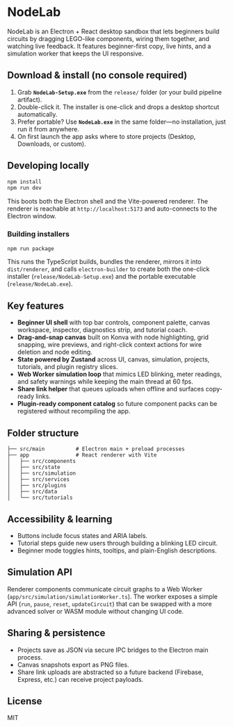 # NodeLab

NodeLab is an Electron + React desktop sandbox that lets beginners build circuits by dragging LEGO-like components, wiring them
together, and watching live feedback. It features beginner-first copy, live hints, and a simulation worker that keeps the UI responsive.

## Download & install (no console required)

1. Grab **`NodeLab-Setup.exe`** from the `release/` folder (or your build pipeline artifact).
2. Double-click it. The installer is one-click and drops a desktop shortcut automatically.
3. Prefer portable? Use **`NodeLab.exe`** in the same folder—no installation, just run it from anywhere.
4. On first launch the app asks where to store projects (Desktop, Downloads, or custom).

## Developing locally

```bash
npm install
npm run dev
```

This boots both the Electron shell and the Vite-powered renderer. The renderer is reachable at `http://localhost:5173` and auto-connects to the Electron window.

### Building installers

```bash
npm run package
```

This runs the TypeScript builds, bundles the renderer, mirrors it into `dist/renderer`, and calls `electron-builder` to create both the one-click installer (`release/NodeLab-Setup.exe`) and the portable executable (`release/NodeLab.exe`).

## Key features

- **Beginner UI shell** with top bar controls, component palette, canvas workspace, inspector, diagnostics strip, and tutorial coach.
- **Drag-and-snap canvas** built on Konva with node highlighting, grid snapping, wire previews, and right-click context actions for wire deletion and node editing.
- **State powered by Zustand** across UI, canvas, simulation, projects, tutorials, and plugin registry slices.
- **Web Worker simulation loop** that mimics LED blinking, meter readings, and safety warnings while keeping the main thread at 60 fps.
- **Share link helper** that queues uploads when offline and surfaces copy-ready links.
- **Plugin-ready component catalog** so future component packs can be registered without recompiling the app.

## Folder structure

```
├── src/main          # Electron main + preload processes
├── app               # React renderer with Vite
│   ├── src/components
│   ├── src/state
│   ├── src/simulation
│   ├── src/services
│   ├── src/plugins
│   ├── src/data
│   └── src/tutorials
```

## Accessibility & learning

- Buttons include focus states and ARIA labels.
- Tutorial steps guide new users through building a blinking LED circuit.
- Beginner mode toggles hints, tooltips, and plain-English descriptions.

## Simulation API

Renderer components communicate circuit graphs to a Web Worker (`app/src/simulation/simulationWorker.ts`). The worker exposes a simple API (`run`, `pause`, `reset`, `updateCircuit`) that can be swapped with a more advanced solver or WASM module without changing UI code.

## Sharing & persistence

- Projects save as JSON via secure IPC bridges to the Electron main process.
- Canvas snapshots export as PNG files.
- Share link uploads are abstracted so a future backend (Firebase, Express, etc.) can receive project payloads.

## License

MIT
